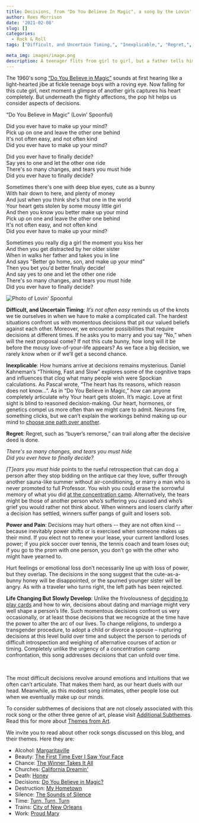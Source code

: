 ```yaml
---
title: Decisions, from "Do You Believe In Magic", a song by the Lovin' Spoonful
author: Rees Morrison
date: '2021-02-08'
slug: []
categories:
  - Rock & Roll
tags: ["Difficult, and Uncertain Timing,", "Inexplicable,", "Regret,", "Power and Pain,", "Life Changing But Slowly Develop", ]

meta_img: images/image.png
description: A teenager flits from girl to girl, but a father tells him to make up his mind.
---
```


The 1960's song [“Do You Believe in Magic”](https://www.youtube.com/watch?v=txTEhgReZUA) sounds at first hearing like a light-hearted jibe at fickle teenage boys with a roving eye.   Now falling for this cute girl, next moment a glimpse of another girls captures his heart completely.  But underneath the flighty affections, the pop hit helps us consider aspects of decisions.

<!--more-->

“Do You Believe in Magic” (Lovin’ Spoonful)

Did you ever have to make up your mind?  
Pick up on one and leave the other one behind  
It's not often easy, and not often kind  
Did you ever have to make up your mind?  

Did you ever have to finally decide?  
Say yes to one and let the other one ride  
There's so many changes, and tears you must hide  
Did you ever have to finally decide?  

Sometimes there's one with deep blue eyes, cute as a bunny  
With hair down to here, and plenty of money  
And just when you think she's that one in the world  
Your heart gets stolen by some mousy little girl  
And then you know you better make up your mind  
Pick up on one and leave the other one behind  
It's not often easy, and not often kind  
Did you ever have to make up your mind?  

Sometimes you really dig a girl the moment you kiss her  
And then you get distracted by her older sister  
When in walks her father and takes you in line  
And says "Better go home, son, and make up your mind"  
Then you bet you'd better finally decide!  
And say yes to one and let the other one ride  
There's so many changes, and tears you must hide  
Did you ever have to finally decide?  


![Photo of Lovin' Spoonful](/media/DecisionsMagic.png)

**Difficult, and Uncertain Timing**: *It’s not often easy* reminds us of the knots we tie ourselves in when we have to make a complicated call.  The hardest situations confront us with momentous decisions that pit our valued beliefs against each other.  Moreover, we encounter possibilities that require decisions at different times.  If he asks you to marry and you say “No,” when will the next proposal come?  If not this cute bunny, how long will it be before the mousy love-of-your-life appears?  As we face a big decision, we rarely know when or if we’ll get a second chance.

**Inexplicable**: How humans arrive at decisions remains mysterious.  Daniel Kahneman’s “Thinking, Fast and Slow” explores some of the cognitive traps and influences that clog what many people wish were Spockian calculations.  As Pascal wrote, “The heart has its reasons, which reason does not know…”.  As in “Do You Believe in Magic,” how can anyone completely articulate why Your heart gets stolen.  It’s magic.  Love at first sight is blind to reasoned decision-making.  Our heart, hormones, or genetics compel us more often than we might care to admit.  Neurons fire, something clicks, but we can’t explain the workings behind making up our mind to [choose one path over another](https://themesfromart.com/blog/2021-02-08-decisions-from-the-road-not-taken-a-poem-by-robert-frost/decisionsroadfrost/).

**Regret**: Regret, such as “buyer’s remorse,” can trail along after the decisive deed is done.

*There's so many changes, and tears you must hide*  
*Did you ever have to finally decide?*  

*[T]ears you must hide* points to the rueful retrospection that can dog a person after they stop bidding on the antique car they love, suffer through another sauna-like summer without air-conditioning, or marry a man who is never promoted to full Professor.  You wish you could erase the sorrowful memory of what you did [at the concentration camp](https://themesfromart.com/blog/2021-02-08-decisions-sophie-s-choice-with-meryl-streep/decisionssophies/).  Alternatively, the tears might be those of another person who’s suffering you caused and who’s grief you would rather not think about.  When winners and losers clarify after a decision has settled, winners suffer pangs of guilt and losers sob.

**Power and Pain**:  Decisions may hurt others -- they are not often kind -- because inevitably power shifts or is exercised when someone makes up their mind.  If you elect not to renew your lease, your current landlord loses power; if you pick soccer over tennis, the tennis coach and team loses out; if you go to the prom with one person, you don’t go with the other who might have yearned to.

Hurt feelings or emotional loss don’t necessarily line up with loss of power, but they overlap.  The decisions in the song suggest that the cute-as-a-bunny honey will be disappointed, or the spurned younger sister will be angry.  As with a traveler who turns right, the left path has been rejected.

**Life Changing But Slowly Develop**:  Unlike the frivolousness of [deciding to play cards](https://themesfromart.com/blog/2021-02-08-decisions-the-card-players-a-painting-by-paul-cezanne/decisionscardplayerscezanne/) and how to win, decisions about dating and marriage might very well shape a person’s life.  Such momentous decisions confront us very occasionally, or at least those decisions that we recognize at the time have the power to alter the arc of our lives.  To change religions, to undergo a transgender procedure, to adopt a child or divorce a spouse – rupturing decisions at this level build over time and subject the person to periods of difficult introspection and weighing of alternative courses of action or timing.   Completely unlike the urgency of a concentration camp confrontation, this song addresses decisions that can unfold over time.

&nbsp;

The most difficult decisions revolve around emotions and intuitions that we often can’t articulate.   That makes them hard, as our heart duels with our head.  Meanwhile, as this modest song intimates, other people lose out when we eventually make up our minds.

To consider subthemes of decisions that are not closely associated with this rock song or the other three genre of art, please visit [Additional Subthemes](https://themesfromart.com/blog/2021-02-10-decisions-a-wider-angle-view/decisionswiderangle/).  Read this for more about [Themes from Art](http://bit.ly/3sRXopI). 

We invite you to read about other rock songs discussed on this blog, and their themes.  Here they are:

* Alcohol: [Margaritaville](https://themesfromart.com/post/2021-02-01-alcohol-margaritaville-buffet/alcoholmargarita/)
* Beauty: [The First Time Ever I Saw Your Face](https://themesfromart.com/post/2021-04-21-beautyflack/beautyflack/)
* Chance: [The Winner Takes It All](https://themesfromart.com/post/2021-03-14-chancechurch/chancechurch/)
* Churches: [California Dreamin'](https://themesfromart.com/post/2021-05-21-churches-from-california-dreamin-a-song-by-the-mamas-the-papas/churchescalifornia/)   
* Death: [Honey](https://themesfromart.com/post/2021-05-03-death-from-honey-sung-by-bobby-goldsboro/deathhoney/)
* Decisions: [Do You Believe in Magic?](https://themesfromart.com/post/2021-02-08-decisions-from-do-you-believe-in-magic-a-song-by-the-lovin-spoonful/decisionsmagicspoonful/)
* Destruction:	[My Hometown](https://themesfromart.com/post/2021-02-18-destruction-from-my-hometown-a-rock-ballad-by-bruce-springsteen/destructhometown/)
* Silence: [The Sounds of Silence](https://themesfromart.com/post/2021-04-08-silencesounds/silencesounds/)
* Time:	[Turn, Turn, Turn](https://themesfromart.com/post/2021-03-08-time-from-turn-turn-turn-by-the-byrds/timeturnturn/)
* Trains: [City of New Orleans](https://themesfromart.com/post/2021-05-10-trainsorleans/trainsorleans/)
* Work:	 [Proud Mary](https://themesfromart.com/post/2021-02-26-workproud/workproud/)

